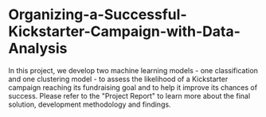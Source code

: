 # Organizing-a-Successful-Kickstarter-Campaign-with-Data-Analysis
In this project, we develop two machine learning models - one classification and one clustering model - to assess the likelihood of a Kickstarter campaign reaching its fundraising goal and to help it improve its chances of success. Please refer to the "Project Report" to learn more about the final solution, development methodology and findings.



